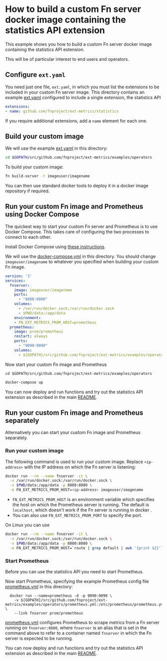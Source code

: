 # How to build a custom Fn server docker image containing the statistics API extension

This example shows you how to build a custom Fn server docker image containing the statistics API extension.

This will be of particular interest to end users and operators.

## Configure `ext.yaml`

You need just one file, `ext.yaml`, in which you must list the extensions to be included in your custom Fn server image. 
This directory contains an example [ext.yaml](https://github.com/fnproject/ext-metrics/blob/master/examples/operators/ext.yaml) configured to include a single extension, the statistics API

```yaml
extensions:
- name: github.com/fnproject/ext-metrics/statistics
```

If you require additional extensions, add a `name` element for each one.


## Build your custom image

We will use the example [ext.yaml](https://github.com/fnproject/ext-metrics/blob/master/examples/operators/ext.yaml) in this directory:
```sh
cd $GOPATH/src/github.com/fnproject/ext-metrics/examples/operators
```

To build your custom image:
```sh
fn build-server -t imageuser/imagename
```

You can then use standard docker tools to deploy it in a docker image repository if required.

## Run your custom Fn image and Prometheus using Docker Compose

The quickest way to start your custom Fn server and Prometheus is to use Docker Compose. 
This takes care of configuring the two processes to connect to each other.

Install Docker Compose using [these instructions](https://docs.docker.com/compose/install/). 

We will use the [docker-compose.yml](https://github.com/fnproject/ext-metrics/blob/master/examples/operators/docker-compose.yml) in this directory.
You should change `imageuser/imagename` to whatever you specified when building your custom Fn image.

```yaml
version: '3'
services:
  fnserver:
    image: imageuser/imagename
    ports:
      - "8080:8080"
    volumes:
      - /var/run/docker.sock:/var/run/docker.sock
      - $PWD/data:/app/data
    environment:
    - FN_EXT_METRICS_PROM_HOST=prometheus
  prometheus:
    image: prom/prometheus
    restart: always
    ports:
      - "9090:9090"
    volumes:
      - ${GOPATH}/src/github.com/fnproject/ext-metrics/examples/operators/prometheus.yml:/etc/prometheus/prometheus.yml
```

Now start your custom Fn image and Prometheus

```
cd $GOPATH/src/github.com/fnproject/ext-metrics/examples/operators
```

```sh
docker-compose up
```

You can now deploy and run functions and try out the statistics API extension as described in the main [README](https://github.com/fnproject/ext-metrics/blob/master/README.md).

## Run your custom Fn image and Prometheus separately

Alternatively you can start your custom Fn image and Prometheus separately. 

### Run your custom image

The following command is used to run your custom image. Replace `<ip-address>` with the IP address on which the Fn server is listening:

```sh
docker run --rm --name fnserver -it \
  -v /var/run/docker.sock:/var/run/docker.sock \
  -v $PWD/data:/app/data -p 8080:8080 \
  -e FN_EXT_METRICS_PROM_HOST=<ip-address> imageuser/imagename
```

* `FN_EXT_METRICS_PROM_HOST` is an environment variable which specifies the host on which the Prometheus server is running. 
The default is `localhost`, which doesn't work if the Fn server is running in docker .
* You can also use `FN_EXT_METRICS_PROM_PORT` to specify the port.

On Linux you can use
```sh
docker run --rm --name fnserver -it \
  -v /var/run/docker.sock:/var/run/docker.sock \
  -v $PWD/data:/app/data -p 8080:8080 \
  -e FN_EXT_METRICS_PROM_HOST=`route | grep default | awk '{print $2}'` imageuser/imagename
```

### Start Prometheus

Before you can use the statistics API you need to start Prometheus.

Now start Prometheus, specifying the example Prometheus config file [prometheus.yml](https://github.com/fnproject/ext-metrics/blob/master/examples/operators/prometheus.yml) in this directory:
```
  docker run --name=prometheus -d -p 9090:9090 \
    -v ${GOPATH}/src/github.com/fnproject/ext-metrics/examples/operators/prometheus.yml:/etc/prometheus/prometheus.yml \
    --link fnserver prom/prometheus
```
[prometheus.yml](https://github.com/fnproject/ext-metrics/blob/master/examples/operators/prometheus.yml) configures Prometheus to scrape metrics from a Fn server running on `fnserver:8080`, where `fnserver` is an alias that is set in the command  above to refer to a container named `fnserver` in which the Fn server is expected to be running.

You can now deploy and run functions and try out the statistics API extension as described in the main [README](https://github.com/fnproject/ext-metrics/blob/master/README.md).

